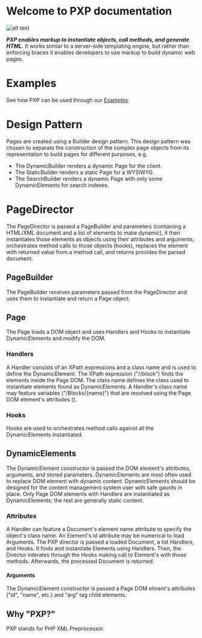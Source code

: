 # Welcome to PXP documentation

![alt text](https://github.com/hxtree/PXP/raw/master/docs/logo/179x100.jpg "PXP")

***PXP enables markup to instantiate objects, call methods, and generate HTML.*** It works similar to a server-side 
templating engine, but rather than enforcing braces it enables developers to use markup to build dynamic web pages.

# Examples
See how PXP can be used through our [Examples](https://github.com/hxtree/PXP/blob/master/examples/README.md).

# Design Pattern
Pages are created using a Builder design pattern. This design pattern was chosen to separate the construction of the 
complex page objects from its representation to build pages for different purposes, e.g.
+ The DynamicBuilder renders a dynamic Page for the client.
+ The StaticBuilder renders a static Page for a WYSIWYG.
+ The SearchBuilder renders a dynamic Page with only some DynamicElements for search indexes.

# PageDirector
The PageDirector is passed a PageBuilder and parameters (containing a HTML/XML document and a list of elements to make
dynamic), it then instantiates those elements as objects using their attributes and arguments, orchestrates method calls 
to those objects (hooks), replaces the element with returned value from a method call, and returns provides the parsed
document.

## PageBuilder
The PageBuilder receives parameters passed from the PageDirector and uses them to instantiate and return a Page object.

## Page
The Page loads a DOM object and uses Handlers and Hooks to instantiate DynamicElements and modify the DOM.

### Handlers
A Handler consists of an XPath expressions and a class name and is used to define the DynamicElement. 
The XPath expression  ("//block") finds the elements inside the Page DOM. 
The class name defines the class used to instantiate elements found as DynamicElements.
A Handler's class name may feature variables ("/Blocks/{name}") that are resolved using the Page DOM element's 
attributes (<block name="Message"/>). 

### Hooks
Hooks are used to orchestrates method calls against all the DynamicElements instantiated.

## DynamicElements
The DynamicElement constructor is passed the DOM element's attributes, arguments, and stored parameters.
DynamicElements are most often used to replace DOM element with dynamic content.
DynamicElements should be designed for the content management system user with safe gaurds in place.
Only Page DOM elements with Handlers are instantiated as DynamicElements; the rest are generally static content.

### Attributes
A Handler can feature a Document's element name attribute to specify the object's class name. 
An Element's id attribute may be numerical to load Arguments.
The PXP director is passed a loaded Document, a list Handlers, and Hooks. 
It finds and instantiate Elements using Handlers. 
Then, the Director interates through the Hooks making call to Element's with those methods. 
Afterwards, the processed Document is returned.

#### Arguments
The DynamicElement constructor is passed a Page DOM elment's attributes ("id", "name", etc.) and "arg" tag child elements.

## Why "PXP?"
PXP stands for PHP XML Preprocessor.